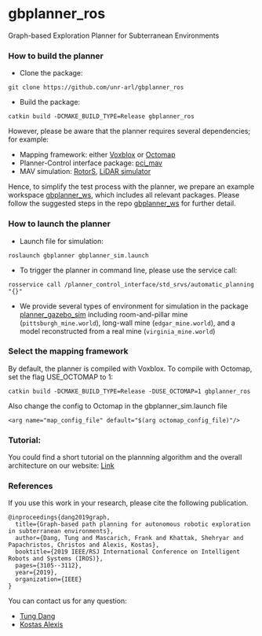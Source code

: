 # gbplanner_ros
Graph-based Exploration Planner for Subterranean Environments

### How to build the planner
- Clone the package:
```
git clone https://github.com/unr-arl/gbplanner_ros
```
- Build the package:
```
catkin build -DCMAKE_BUILD_TYPE=Release gbplanner_ros
```
However, please be aware that the planner requires several dependencies; for example:
- Mapping framework: either [Voxblox](https://github.com/ethz-asl/voxblox) or [Octomap](https://github.com/OctoMap/octomap)
- Planner-Control interface package: [pci_mav](https://github.com/unr-arl/pci_mav)
- MAV simulation: [RotorS](https://github.com/ethz-asl/rotors_simulator), [LiDAR simulator](https://github.com/unr-arl/lidar_simulator.git)

Hence, to simplify the test process with the planner, we prepare an example workspace [gbplanner_ws](https://github.com/unr-arl/gbplanner_ws), which includes all relevant packages. Please follow the suggested steps in the repo [gbplanner_ws](https://github.com/unr-arl/gbplanner_ws) for further detail.

### How to launch the planner
- Launch file for simulation:
```
roslaunch gbplanner gbplanner_sim.launch
```
- To trigger the planner in command line, please use the service call:
```
rosservice call /planner_control_interface/std_srvs/automatic_planning "{}"
```
- We provide several types of environment for simulation in the package [planner_gazebo_sim](https://github.com/unr-arl/gbplanner_ros/tree/master/planner_gazebo_sim) including room-and-pillar mine (```pittsburgh_mine.world```), long-wall mine (```edgar_mine.world```), and a model reconstructed from a real mine (```virginia_mine.world```)

### Select the mapping framework
By default, the planner is compiled with Voxblox. To compile with Octomap, set the flag USE_OCTOMAP to 1:
```
catkin build -DCMAKE_BUILD_TYPE=Release -DUSE_OCTOMAP=1 gbplanner_ros
```
Also change the config to Octomap in the gbplanner_sim.launch file
```
<arg name="map_config_file" default="$(arg octomap_config_file)"/>
```

### Tutorial:
You could find a short tutorial on the plannning algorithm and the overall architecture on our website: [Link](https://www.autonomousrobotslab.com/subtplanning.html)

### References
If you use this work in your research, please cite the following publication.
```
@inproceedings{dang2019graph,
  title={Graph-based path planning for autonomous robotic exploration in subterranean environments},
  author={Dang, Tung and Mascarich, Frank and Khattak, Shehryar and Papachristos, Christos and Alexis, Kostas},
  booktitle={2019 IEEE/RSJ International Conference on Intelligent Robots and Systems (IROS)},
  pages={3105--3112},
  year={2019},
  organization={IEEE}
}
```

You can contact us for any question:
* [Tung Dang](mailto:tung.dang@nevada.unr.edu)
* [Kostas Alexis](mailto:kalexis@unr.edu)
